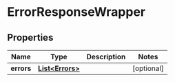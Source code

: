 

# ErrorResponseWrapper


## Properties

| Name | Type | Description | Notes |
|------------ | ------------- | ------------- | -------------|
|**errors** | [**List&lt;Errors&gt;**](Errors.md) |  |  [optional] |



